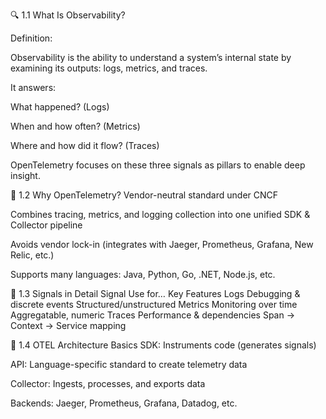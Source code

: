 🔍 1.1 What Is Observability?


Definition:

Observability is the ability to understand a system’s internal state by examining its outputs: logs, metrics, and traces.

It answers:

What happened? (Logs)

When and how often? (Metrics)

Where and how did it flow? (Traces)

OpenTelemetry focuses on these three signals as pillars to enable deep insight.



🔧 1.2 Why OpenTelemetry?
Vendor-neutral standard under CNCF

Combines tracing, metrics, and logging collection into one unified SDK & Collector pipeline

Avoids vendor lock-in (integrates with Jaeger, Prometheus, Grafana, New Relic, etc.)

Supports many languages: Java, Python, Go, .NET, Node.js, etc.



🧱 1.3 Signals in Detail
Signal	Use for…	Key Features
Logs	Debugging & discrete events	Structured/unstructured
Metrics	Monitoring over time	Aggregatable, numeric
Traces	Performance & dependencies	Span → Context → Service mapping





🧠 1.4 OTEL Architecture Basics
SDK: Instruments code (generates signals)

API: Language-specific standard to create telemetry data

Collector: Ingests, processes, and exports data

Backends: Jaeger, Prometheus, Grafana, Datadog, etc.




